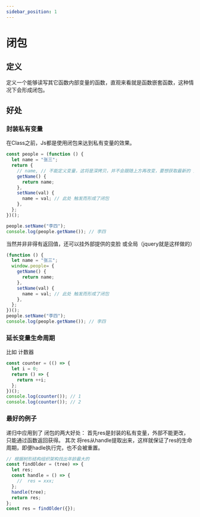 ```yaml
---
sidebar_position: 1
---
```


# 闭包
## 定义

定义一个能够读写其它函数内部变量的函数，直观来看就是函数嵌套函数，这种情况下会形成闭包。

## 好处

### 封装私有变量

在Class之前，Js都是使用闭包来达到私有变量的效果。

```jsx
const people = (function () {
  let name = "张三";
  return {
    // name, // 不能定义变量，这将是深拷贝，并不会跟随上方再改变，要想获取最新的 只能用函数
    getName() {
      return name;
    },
    setName(val) {
      name = val; // 此处 触发而形成了闭包
    },
  };
})();

people.setName("李四");
console.log(people.getName()); // 李四
```

当然并非非得有返回值，还可以挂外部提供的变脸 或全局（jquery就是这样做的）

```jsx
(function () {
  let name = "张三";
  window.people= {
    getName() {
      return name;
    },
    setName(val) {
      name = val; // 此处 触发而形成了闭包
    },
  };
})();
people.setName("李四");
console.log(people.getName()); // 李四
```

### 延长变量生命周期

比如 计数器

```jsx
const counter = (() => {
  let i = 0;
  return () => {
    return ++i;
  };
})();
console.log(counter()); // 1
console.log(counter()); // 2
```

### 最好的例子

递归中应用到了 闭包的两大好处：
首先res是封装的私有变量，外部不能更改，只能通过函数返回获得。
其次 将res从handle提取出来，这样就保证了res的生命周期，即便hadle执行完，也不会被重置。

```jsx
// 根据树形结构组织架构找出年龄最大的
const findOlder = (tree) => {
  let res;
  const handle = () => {
    //  res = xxx;
  };
  handle(tree);
  return res;
};
const res = findOlder({});
```